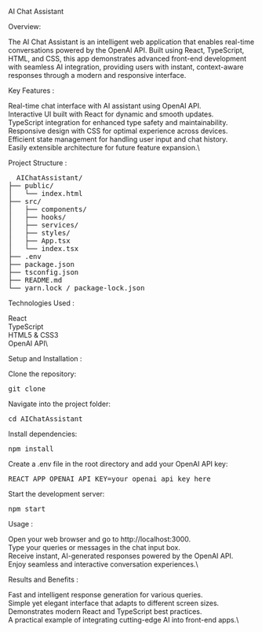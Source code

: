 AI Chat Assistant

Overview:

The AI Chat Assistant is an intelligent web application that enables real-time conversations powered by the OpenAI API. Built using React, TypeScript, HTML, and CSS, this app demonstrates advanced front-end development with seamless AI integration, providing users with instant, context-aware responses through a modern and responsive interface.

Key Features :

Real-time chat interface with AI assistant using OpenAI API.\
Interactive UI built with React for dynamic and smooth updates.\
TypeScript integration for enhanced type safety and maintainability.\
Responsive design with CSS for optimal experience across devices.\
Efficient state management for handling user input and chat history.\
Easily extensible architecture for future feature expansion.\

Project Structure :

<pre>
  AIChatAssistant/
├── public/
│   └── index.html
├── src/
│   ├── components/
│   ├── hooks/
│   ├── services/
│   ├── styles/
│   ├── App.tsx
│   └── index.tsx
├── .env
├── package.json
├── tsconfig.json
├── README.md
└── yarn.lock / package-lock.json
</pre>

Technologies Used :

React\
TypeScript\
HTML5 & CSS3\
OpenAI API\

Setup and Installation :

Clone the repository:

<pre>
git clone <repository-url>
</pre>

Navigate into the project folder:

<pre>
cd AIChatAssistant
</pre>

Install dependencies:

<pre>
npm install
</pre>

Create a .env file in the root directory and add your OpenAI API key:

<pre>
REACT_APP_OPENAI_API_KEY=your_openai_api_key_here
</pre>

Start the development server:
<pre>
npm start
</pre>

Usage :

Open your web browser and go to http://localhost:3000.\
Type your queries or messages in the chat input box.\
Receive instant, AI-generated responses powered by the OpenAI API.\
Enjoy seamless and interactive conversation experiences.\

Results and Benefits :

Fast and intelligent response generation for various queries.\
Simple yet elegant interface that adapts to different screen sizes.\
Demonstrates modern React and TypeScript best practices.\
A practical example of integrating cutting-edge AI into front-end apps.\
